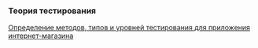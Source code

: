 ### Теория тестирования
[Определение методов, типов и уровней тестирования для приложения интернет-магазина]([https://docs.google.com/document/d/ваш_идентификатор_документа](https://docs.google.com/spreadsheets/d/1N4QH6Jo7TbzCJMWO1KjE7LN9UHlnLpfO1X7E5NidMDM/edit?usp=sharing))
